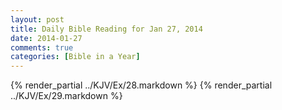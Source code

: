 ```yaml
---
layout: post
title: Daily Bible Reading for Jan 27, 2014
date: 2014-01-27
comments: true
categories: [Bible in a Year]
---
```

{% render_partial ../KJV/Ex/28.markdown %}
{% render_partial ../KJV/Ex/29.markdown %}
